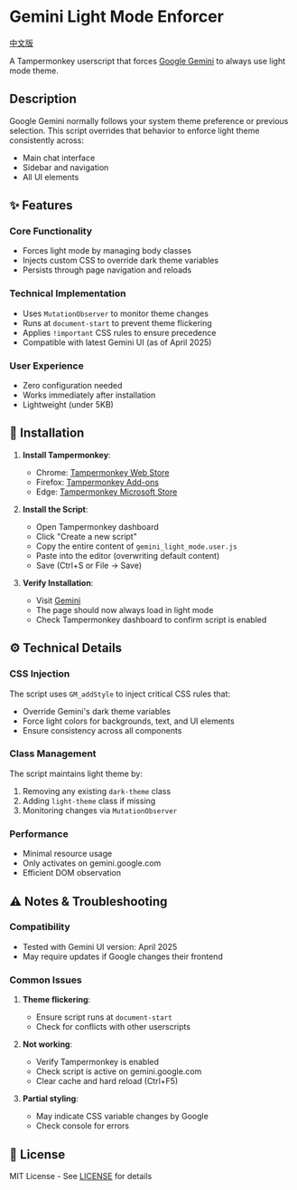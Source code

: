 # Gemini Light Mode Enforcer

[中文版](README_CN.md)

A Tampermonkey userscript that forces [Google Gemini](https://gemini.google.com/) to always use light mode theme.

## Description

Google Gemini normally follows your system theme preference or previous selection. This script overrides that behavior to enforce light theme consistently across:

- Main chat interface
- Sidebar and navigation
- All UI elements

## ✨ Features

### Core Functionality

- Forces light mode by managing body classes
- Injects custom CSS to override dark theme variables
- Persists through page navigation and reloads

### Technical Implementation

- Uses `MutationObserver` to monitor theme changes
- Runs at `document-start` to prevent theme flickering
- Applies `!important` CSS rules to ensure precedence
- Compatible with latest Gemini UI (as of April 2025)

### User Experience

- Zero configuration needed
- Works immediately after installation
- Lightweight (under 5KB)

## 🚀 Installation

1. **Install Tampermonkey**:

   - Chrome: [Tampermonkey Web Store](https://chrome.google.com/webstore/detail/tampermonkey/dhdgffkkebhmkfjojejmpbldmpobfkfo)
   - Firefox: [Tampermonkey Add-ons](https://addons.mozilla.org/firefox/addon/tampermonkey/)
   - Edge: [Tampermonkey Microsoft Store](https://microsoftedge.microsoft.com/addons/detail/tampermonkey/iinmkddhdlojikpfnpnppnbhicjjldce)

2. **Install the Script**:

   - Open Tampermonkey dashboard
   - Click "Create a new script"
   - Copy the entire content of `gemini_light_mode.user.js`
   - Paste into the editor (overwriting default content)
   - Save (Ctrl+S or File → Save)

3. **Verify Installation**:
   - Visit [Gemini](https://gemini.google.com/)
   - The page should now always load in light mode
   - Check Tampermonkey dashboard to confirm script is enabled

## ⚙️ Technical Details

### CSS Injection

The script uses `GM_addStyle` to inject critical CSS rules that:

- Override Gemini's dark theme variables
- Force light colors for backgrounds, text, and UI elements
- Ensure consistency across all components

### Class Management

The script maintains light theme by:

1. Removing any existing `dark-theme` class
2. Adding `light-theme` class if missing
3. Monitoring changes via `MutationObserver`

### Performance

- Minimal resource usage
- Only activates on gemini.google.com
- Efficient DOM observation

## ⚠️ Notes & Troubleshooting

### Compatibility

- Tested with Gemini UI version: April 2025
- May require updates if Google changes their frontend

### Common Issues

1. **Theme flickering**:

   - Ensure script runs at `document-start`
   - Check for conflicts with other userscripts

2. **Not working**:

   - Verify Tampermonkey is enabled
   - Check script is active on gemini.google.com
   - Clear cache and hard reload (Ctrl+F5)

3. **Partial styling**:
   - May indicate CSS variable changes by Google
   - Check console for errors

## 📄 License

MIT License - See [LICENSE](LICENSE) for details
